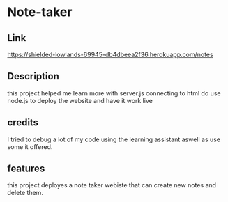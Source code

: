 # Note-taker

## Link 
https://shielded-lowlands-69945-db4dbeea2f36.herokuapp.com/notes

## Description 
this project helped me learn more with server.js connecting to html do use node.js to deploy the website and have it work live

## credits
I tried to debug a lot of my code using the learning assistant aswell as use some it offered.

## features 
this project deployes a note taker webiste that can create new notes and delete them.